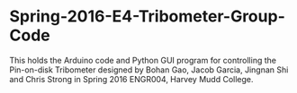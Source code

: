 # Spring-2016-E4-Tribometer-Group-Code
This holds the Arduino code and Python GUI program for controlling the Pin-on-disk Tribometer designed by Bohan Gao, Jacob Garcia, Jingnan Shi and Chris Strong in Spring 2016 ENGR004, Harvey Mudd College.
